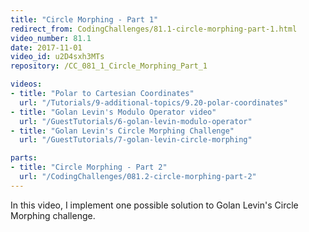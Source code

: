 ```yaml
---
title: "Circle Morphing - Part 1"
redirect_from: CodingChallenges/81.1-circle-morphing-part-1.html
video_number: 81.1
date: 2017-11-01
video_id: u2D4sxh3MTs
repository: /CC_081_1_Circle_Morphing_Part_1

videos:
- title: "Polar to Cartesian Coordinates"
  url: "/Tutorials/9-additional-topics/9.20-polar-coordinates"
- title: "Golan Levin's Modulo Operator video"
  url: "/GuestTutorials/6-golan-levin-modulo-operator"
- title: "Golan Levin's Circle Morphing Challenge"
  url: "/GuestTutorials/7-golan-levin-circle-morphing"

parts:
- title: "Circle Morphing - Part 2"
  url: "/CodingChallenges/081.2-circle-morphing-part-2"
---
```


In this video, I implement one possible solution to Golan Levin's Circle Morphing challenge.
